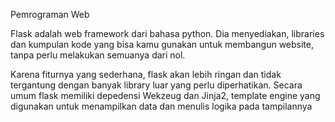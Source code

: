 Pemrograman Web

Flask adalah web framework dari bahasa python. Dia menyediakan, libraries dan kumpulan kode yang bisa kamu gunakan untuk membangun website, tanpa perlu melakukan semuanya dari nol.

Karena fiturnya yang sederhana, flask akan lebih ringan dan tidak tergantung dengan banyak library luar yang perlu diperhatikan. Secara umum flask memiliki depedensi Wekzeug dan Jinja2, template engine yang digunakan untuk menampilkan data dan menulis logika pada tampilannya